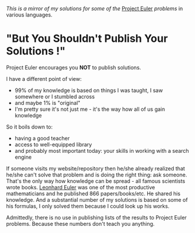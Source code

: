 _This is a mirror of my solutions for some of the_ [Project Euler](https://projecteuler.net) _problems_ in various languages.

# "But You Shouldn't Publish Your Solutions !"

Project Euler encourages you **NOT** to publish solutions.

I have a different point of view:
* 99% of my knowledge is based on things I was taught, I saw somewhere or I stumbled across
* and maybe 1% is "original"
* I'm pretty sure it's not just me - it's the way how all of us gain knowledge

So it boils down to:
* having a good teacher
* access to well-equipped library
* and probably most important today: your skills in working with a search engine

If someone visits my website/repository then he/she already realized that he/she can't solve that problem and is doing the right thing: ask someone.
That's the only way how knowledge can be spread - all famous scientists wrote books.
[Leonhard Euler](https://en.wikipedia.org/wiki/Leonhard_Euler) was one of the most productive mathematicians and he published 866 papers/books/etc. He shared his knowledge.
And a substantial number of my solutions is based on some of his formulas, I only solved them because I could look up his works.

Admittedly, there is no use in publishing lists of the results to Project Euler problems. 
Because these numbers don't teach you anything.

